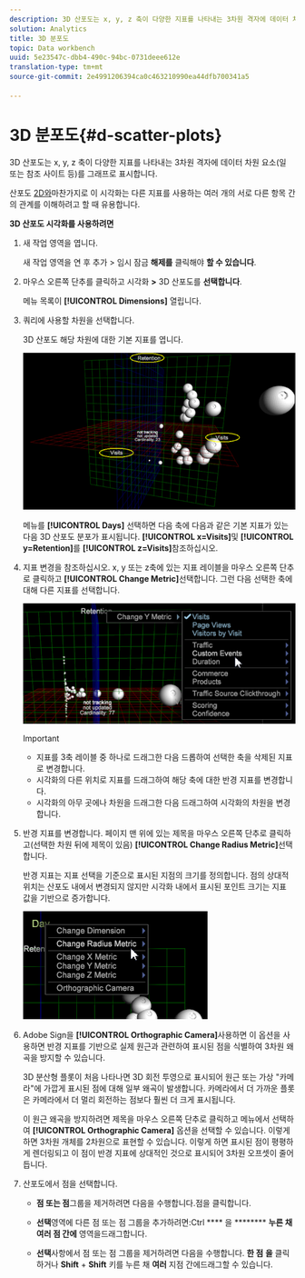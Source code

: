 ```yaml
---
description: 3D 산포도는 x, y, z 축이 다양한 지표를 나타내는 3차원 격자에 데이터 차원 요소(일 또는 참조 사이트 등)를 그래프로 표시합니다.
solution: Analytics
title: 3D 분포도
topic: Data workbench
uuid: 5e23547c-dbb4-490c-94bc-0731deee612e
translation-type: tm+mt
source-git-commit: 2e4991206394ca0c463210990ea44dfb700341a5

---
```



# 3D 분포도{#d-scatter-plots}

3D 산포도는 x, y, z 축이 다양한 지표를 나타내는 3차원 격자에 데이터 차원 요소(일 또는 참조 사이트 등)를 그래프로 표시합니다.

산포도 [2D와](https://docs.adobe.com/content/help/en/data-workbench/using/client/t-open-ins.html#Scatter_Plots)마찬가지로 이 시각화는 다른 지표를 사용하는 여러 개의 서로 다른 항목 간의 관계를 이해하려고 할 때 유용합니다.

**3D 산포도 시각화를 사용하려면**

1. 새 작업 영역을 엽니다.

   새 작업 영역을 연 후 추가 > 임시 잠금 **해제를** 클릭해야 **할 수 있습니다**.
1. 마우스 오른쪽 단추를 클릭하고 시각화 **>** 3D 산포도를 **선택합니다**.

   메뉴 목록이 **[!UICONTROL Dimensions]** 열립니다.

1. 쿼리에 사용할 차원을 선택합니다.

   3D 산포도 해당 차원에 대한 기본 지표를 엽니다.

   ![](assets/3D_main.png)

   메뉴를 **[!UICONTROL Days]** 선택하면 다음 축에 다음과 같은 기본 지표가 있는 다음 3D 산포도 분포가 표시됩니다. **[!UICONTROL x=Visits]**&#x200B;및 **[!UICONTROL y=Retention]**&#x200B;를 **[!UICONTROL z=Visits]**&#x200B;참조하십시오.

1. 지표 변경을 참조하십시오. x, y 또는 z축에 있는 지표 레이블을 마우스 오른쪽 단추로 클릭하고 **[!UICONTROL Change Metric]**&#x200B;선택합니다. 그런 다음 선택한 축에 대해 다른 지표를 선택합니다.

   ![](assets/3D_change.png)

   >[!IMPORTANT]
   >
   >
   >    
   >    
   >    * 지표를 3축 레이블 중 하나로 드래그한 다음 드롭하여 선택한 축을 삭제된 지표로 변경합니다.
   >    * 시각화의 다른 위치로 지표를 드래그하여 해당 축에 대한 반경 지표를 변경합니다.
   >    * 시각화의 아무 곳에나 차원을 드래그한 다음 드래그하여 시각화의 차원을 변경합니다.


1. 반경 지표를 변경합니다. 페이지 맨 위에 있는 제목을 마우스 오른쪽 단추로 클릭하고(선택한 차원 뒤에 제목이 있음) **[!UICONTROL Change Radius Metric]**&#x200B;선택합니다.

   반경 지표는 지표 선택을 기준으로 표시된 지점의 크기를 정의합니다. 점의 상대적 위치는 산포도 내에서 변경되지 않지만 시각화 내에서 표시된 포인트 크기는 지표 값을 기반으로 증가합니다.

   ![](assets/3D_change_radius.png)

1. Adobe Sign을 **[!UICONTROL Orthographic Camera]**&#x200B;사용하면 이 옵션을 사용하면 반경 지표를 기반으로 실제 원근과 관련하여 표시된 점을 식별하여 3차원 왜곡을 방지할 수 있습니다.

   3D 분산형 플롯이 처음 나타나면 3D 회전 투영으로 표시되어 원근 또는 가상 &quot;카메라&quot;에 가깝게 표시된 점에 대해 일부 왜곡이 발생합니다. 카메라에서 더 가까운 플롯은 카메라에서 더 멀리 회전하는 점보다 훨씬 더 크게 표시됩니다.

   이 원근 왜곡을 방지하려면 제목을 마우스 오른쪽 단추로 클릭하고 메뉴에서 선택하여 **[!UICONTROL Orthographic Camera]** 옵션을 선택할 수 있습니다. 이렇게 하면 3차원 개체를 2차원으로 표현할 수 있습니다. 이렇게 하면 표시된 점이 평평하게 렌더링되고 이 점이 반경 지표에 상대적인 것으로 표시되어 3차원 오프셋이 줄어듭니다.

1. 산포도에서 점을 선택합니다.

   * **점 또는 점**&#x200B;그룹을 제거하려면 다음을 수행합니다.점을 클릭합니다.
   * **선택**&#x200B;영역에 다른 점 또는 점 그룹을 추가하려면:Ctrl **** 을 ******** **누른 채 여러 점 간에** 영역을드래그합니다.

   * **선택**&#x200B;사항에서 점 또는 점 그룹을 제거하려면 다음을 수행합니다. **한 점** **을** 클릭하거나 **Shift** + **Shift** 키를 누른 채 **여러** 지점 간에드래그할 수 있습니다.

<!-- <a id="section_9C30F9799F1440F09278327002E6B47A"></a> -->

